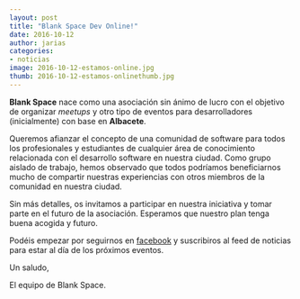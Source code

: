 ```yaml
---
layout: post
title: "Blank Space Dev Online!"
date: 2016-10-12
author: jarias
categories:
- noticias
image: 2016-10-12-estamos-online.jpg
thumb: 2016-10-12-estamos-onlinethumb.jpg
---
```


**Blank Space** nace como una asociación sin ánimo de lucro con el objetivo de
organizar *meetups* y otro tipo de eventos para desarrolladores (inicialmente) con
base en **Albacete**.

Queremos afianzar el concepto de una comunidad de software para todos los profesionales
y estudiantes de cualquier área de conocimiento relacionada con el desarrollo software
en nuestra ciudad. Como grupo aislado de trabajo, hemos observado que todos podríamos
beneficiarnos mucho de compartir nuestras experiencias con otros miembros de la comunidad
en nuestra ciudad.

Sin más detalles, os invitamos a participar en nuestra iniciativa y tomar parte en el
futuro de la asociación. Esperamos que nuestro plan tenga buena acogida y futuro.

Podéis empezar por seguirnos en [facebook](http://facebook.com/blankspacedev) y suscribiros al feed de
noticias para estar al día de los próximos eventos.

Un saludo,

El equipo de Blank Space.
